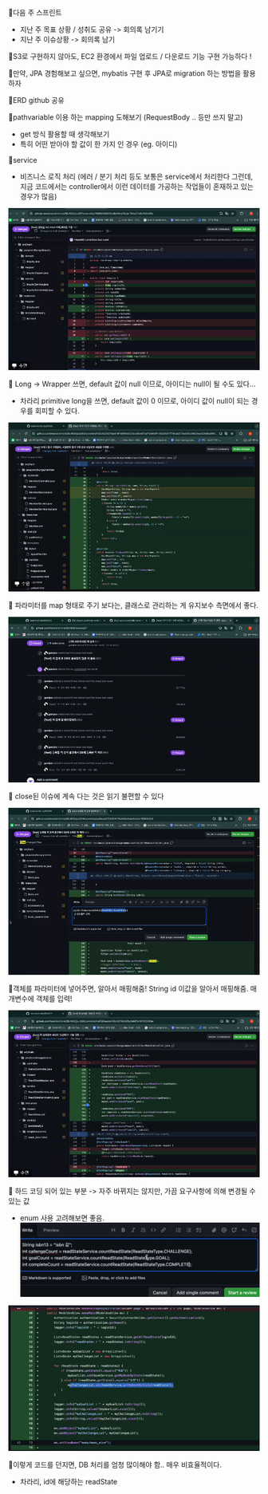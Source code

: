 📌다음 주 스프린트
- 지난 주 목표 상황 / 성취도 공유 -> 회의록 남기기
- 지난 주 이슈상황 -> 회의록 남기

📌S3로 구현하지 않아도, EC2 환경에서 파일 업로드 / 다운로드 기능 구현 가능하다 !

📌만약, JPA 경험해보고 싶으면, mybatis 구현 후 JPA로 migration 하는 방법을 활용하자

📌ERD github 공유

📌pathvariable 이용 하는 mapping 도해보기 (RequestBody .. 등만 쓰지 말고)
- get 방식 활용할 때 생각해보기
- 특히 어떤 받아야 할 값이 한 가지 인 경우 (eg. 아이디)

📌service
- 비즈니스 로직 처리 (에러  / 분기 처리 등도 보통은 service에서 처리한다 그런데, 지금 코드에서는 controller에서 이런 데이터를 가공하는 작업들이 혼재하고 있는 경우가 많음)

![](../image/Pasted%20image%2020240605195254.png)

📌 Long -> Wrapper 쓰면, default 값이 null 이므로, 아이디는 null이 될 수도 있다...
- 차라리 primitive long을 쓰면, default 값이 0 이므로, 아이디 값이 null이 되는 경우를 회피할 수 있다.

![](../image/Pasted%20image%2020240605200118.png)

📌 파라미터를 map 형태로 주기 보다는, 클래스로 관리하는 게 유지보수 측면에서 좋다.

![](../image/Pasted%20image%2020240605201716.png)

📌 close된 이슈에 계속 다는 것은 읽기 불편할 수 있다

![](../image/Pasted%20image%2020240605202013.png)

📌객체를 파라미터에 넣어주면, 알아서 매핑해줌! String id 이값을 알아서 매핑해줌. 매개변수에 객체를 입력!

![](../image/Pasted%20image%2020240605202336.png)

📌 하드 코딩 되어 있는 부분 -> 자주 바뀌지는 않지만, 가끔 요구사항에 의해 변경될 수 있는 값
- enum 사용 고려해보면 좋음.
![](../image/Pasted%20image%2020240605202603.png)

![](../image/Pasted%20image%2020240605202929.png)

📌이렇게 코드를 던지면, DB 처리를 엄청 많이해야 함.. 매우 비효율적이다.
- 차라리, id에 해당하는 readState